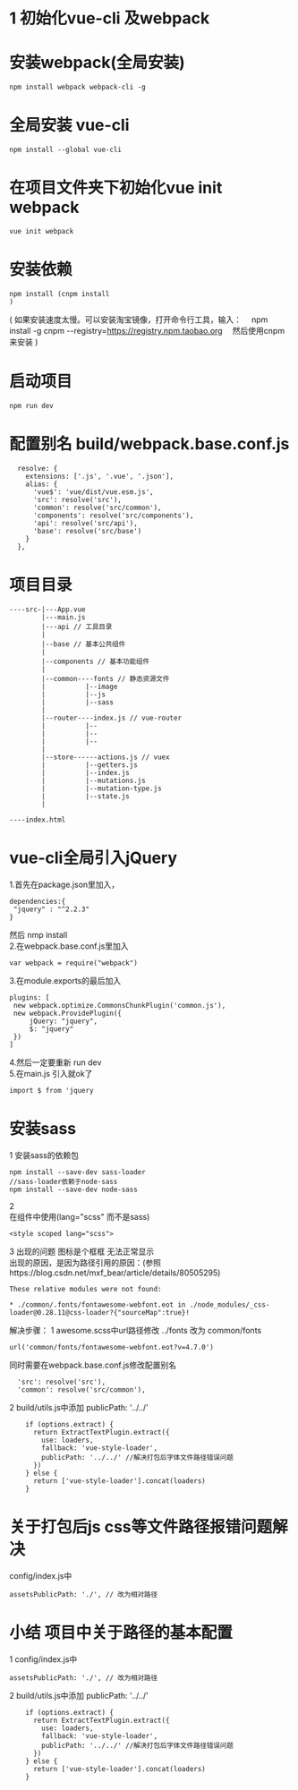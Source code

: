 # 1 初始化vue-cli 及webpack
# 安装webpack(全局安装)
```
npm install webpack webpack-cli -g
```

# 全局安装 vue-cli
```
npm install --global vue-cli
```

# 在项目文件夹下初始化vue init webpack
```
vue init webpack
```

# 安装依赖
```
npm install (cnpm install
)
```
( 如果安装速度太慢。可以安装淘宝镜像，打开命令行工具，输入：
 npm install -g cnpm --registry=https://registry.npm.taobao.org
 然后使用cnpm来安装 )

# 启动项目
```
npm run dev
```

# 配置别名 build/webpack.base.conf.js

```
  resolve: {
    extensions: ['.js', '.vue', '.json'],
    alias: {
      'vue$': 'vue/dist/vue.esm.js',
      'src': resolve('src'),
      'common': resolve('src/common'),
      'components': resolve('src/components'),
      'api': resolve('src/api'),
      'base': resolve('src/base')
    }
  },
```

# 项目目录
```
----src-|---App.vue
        |---main.js
        |---api // 工具目录
        |
        |--base // 基本公共组件
        |
        |--components // 基本功能组件
        |
        |--common----fonts // 静态资源文件
        |          |--image
        |          |--js
        |          |--sass
        |
        |--router----index.js // vue-router
        |          |--
        |          |--
        |          |--
        |
        |--store------actions.js // vuex
        |          |--getters.js
        |          |--index.js
        |          |--mutations.js
        |          |--mutation-type.js
        |          |--state.js
        |

----index.html

```

# vue-cli全局引入jQuery  
1.首先在package.json里加入，  
```
dependencies:{
 "jquery" : "^2.2.3"
}
```
然后 nmp install  
2.在webpack.base.conf.js里加入  
```
var webpack = require("webpack")
```

3.在module.exports的最后加入
```
plugins: [
 new webpack.optimize.CommonsChunkPlugin('common.js'),
 new webpack.ProvidePlugin({
     jQuery: "jquery",
     $: "jquery"
 })
]
```

4.然后一定要重新 run dev  
5.在main.js 引入就ok了  
```
import $ from 'jquery
```

# 安装sass
1 安装sass的依赖包  
```
npm install --save-dev sass-loader
//sass-loader依赖于node-sass
npm install --save-dev node-sass
```
2  
在组件中使用(lang="scss" 而不是sass)
```
<style scoped lang="scss">
```
3 出现的问题 图标是个框框 无法正常显示  
出现的原因，是因为路径引用的原因：(参照https://blog.csdn.net/mxf_bear/article/details/80505295)   
```
These relative modules were not found:

* ./common/.fonts/fontawesome-webfont.eot in ./node_modules/_css-loader@0.28.11@css-loader?{"sourceMap":true}!
```
  
解决步骤：
1 awesome.scss中url路径修改 ../fonts 改为 common/fonts 
```
url('common/fonts/fontawesome-webfont.eot?v=4.7.0')
```
同时需要在webpack.base.conf.js修改配置别名
```
  'src': resolve('src'),
  'common': resolve('src/common'),
```
2 build/utils.js中添加 publicPath: '../../'  
```
    if (options.extract) {
      return ExtractTextPlugin.extract({
        use: loaders,
        fallback: 'vue-style-loader',
        publicPath: '../../' //解决打包后字体文件路径错误问题
      })
    } else {
      return ['vue-style-loader'].concat(loaders)
    }
```

# 关于打包后js css等文件路径报错问题解决  
config/index.js中
```
assetsPublicPath: './', // 改为相对路径
```

# 小结 项目中关于路径的基本配置  
1 config/index.js中
```
assetsPublicPath: './', // 改为相对路径
```
2 build/utils.js中添加 publicPath: '../../'  
```
    if (options.extract) {
      return ExtractTextPlugin.extract({
        use: loaders,
        fallback: 'vue-style-loader',
        publicPath: '../../' //解决打包后字体文件路径错误问题
      })
    } else {
      return ['vue-style-loader'].concat(loaders)
    }
```

